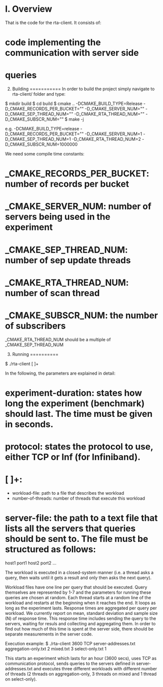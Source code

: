 I. Overview
===========
That is the code for the rta-client. It consists of:
# code implementing the communication with server side
# queries

2. Building
===========
In order to build the project simply navigate to rta-client/ folder and type:

$ mkdir build
$ cd build
$ cmake .. -DCMAKE_BUILD_TYPE=Release -D_CMAKE_RECORDS_PER_BUCKET="" -D_CMAKE_SERVER_NUM="" -D_CMAKE_SEP_THREAD_NUM="" -D_CMAKE_RTA_THREAD_NUM="" -D_CMAKE_SUBSCR_NUM=""
$ make -j

e.g. -DCMAKE_BUILD_TYPE=release -D_CMAKE_RECORDS_PER_BUCKET="" -D_CMAKE_SERVER_NUM=1 -D_CMAKE_SEP_THREAD_NUM=1 -D_CMAKE_RTA_THREAD_NUM=2 -D_CMAKE_SUBSCR_NUM=1000000

We need some compile time constants:
# _CMAKE_RECORDS_PER_BUCKET: number of records per bucket
# _CMAKE_SERVER_NUM: number of servers being used in the experiment
# _CMAKE_SEP_THREAD_NUM: number of sep update threads
# _CMAKE_RTA_THREAD_NUM: number of scan thread
# _CMAKE_SUBSCR_NUM: the number of subscribers

_CMAKE_RTA_THREAD_NUM should be a multiple of _CMAKE_SEP_THREAD_NUM

3. Running
==========

$ ./rta-client <experiment-duration> <protocol> <server-file> [<workload-file> <number-of-threads>]+

In the following, the parameters are explained in detail:

# experiment-duration: states how long the experiment (benchmark) should last. The time must be given in seconds.
# protocol: states the protocol to use, either TCP or Inf (for Infiniband).
# [<workload-file> <number-of-threads>]+:
 * workload-file: path to a file that describes the workload
 * number-of-threads: number of threads that execute this workload
# server-file: the path to a text file that lists all the servers that queries should be sent to. The file must be structured as follows:
host1 port1
host2 port2
...

The workload is executed in a closed-system manner (i.e. a thread asks a query, then waits until it gets a result and only then asks the next query).

Workload files have one line per query that should be executed. Query themselves are represented by 1-7 and the parameters for running these queries are chosen at random. Each thread starts at a random line of the workload and restarts at the beginning when it reaches the end. It loops as long as the experiment lasts. Response times are aggregated per query per workload. We currently report on mean, standard deviation and sample size (N) of response time. This response time includes sending the query to the servers, waiting for resuls and collecting and aggregating them. In order to find out how much of this time is spent at the server side, there should be separate measurements in the server code.

Execution example:
$ ./rta-client 3600 TCP server-addresses.txt aggregation-only.txt 2 mixed.txt 3	select-only.txt 1

This starts an experiment which lasts for an hour (3600 secs), uses TCP as communication protocol, sends queries to the servers defined in server-addresses.txt and executes three different workloads with different number of threads (2 threads on aggregation-only, 3 threads on mixed and 1 thread on select-only).

